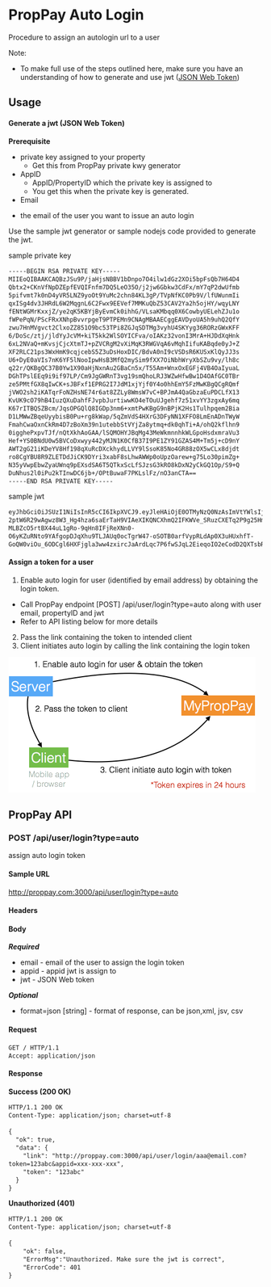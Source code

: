 ﻿# PropPay Auto Login

Procedure to assign an autologin url to a user

Note:
* To make full use of the steps outlined here, make sure you have an understanding of how to generate and use jwt ([JSON Web Token](https://jwt.io/))

## Usage

#### Generate a jwt (JSON Web Token)

__Prerequisite__

* private key assigned to your property
  - Get this from PropPay private kwy generator
* AppID
  -  AppID/PropertyID which the private key is assigned to
  -  You get this when the private key is generated.
*  Email
  -  the email of the user you want to issue an auto login

Use the sample jwt generator or sample nodejs code provided to generate the jwt.
  
sample private key
```
-----BEGIN RSA PRIVATE KEY-----
MIIEoQIBAAKCAQBzJSu9P/jaHjsNBBV1bDnpo7O4ilw1dGz2XOi5bpFsQb7H64D4
Qbtx2+CKnVfNpDZEpfEVQIFnfm7DQ5LeO35O/j2jw6Gbkw3CdFx/mY7qP2dwUfmb
5pifvmt7k0nD4yVR5LNZ9yoOt9YuMc2chn84KL3gP/TVpNfKC0Pb9V/lfUWunmIi
qxISg4dv3JHRdL6W2MqgnL6C2Fwx9EEVef7MMKuQbZ53CAV2Ya2h5ojHY/wqyLNY
fENtWGMrKxxjZ/ye2qK5KBYjByEvmCk0ihhG/VLsaKMbqq0X6CowbyUELehZJu1o
fWPePqN/PScFRxXNhpBvvrpgeT9PTPEMn9CNAgMBAAECggEAVDyoUA5h9uhQ2QfY
zwu7HnMVgvct2ClxoZZ851O9bc53TPi8ZGJqSDTMg3vyhU4SKYyg36RORzGWxKFF
6/DoSc/ztj/jldYyJcVM+kiT5kk2WlSOYICFva/oIAKz32vonI3MrA+HJDdXqHnk
6xL2NVaQ+mKvsjCjcXtmTJ+pZVCRgM2vXiMqK3RWGVqA6vMqhIifuKABqde0yJ+Z
XF2RLC21ps3WxHmK9cqjcebS5Z3uDsHoxDIC/BdvA0nI9cVSDsR6KUSxKlQyJJ3s
U6+DyE0aVIs7nK6YF5lNooIpwHsB3MfQ2mySim9fXX7OiNbhWryXbSZu9vy/lh8c
q22r/QKBgQC37B0Yw1X90aHjNxnAu2GBaCn5x/T55Am+WnxOxEGFj4VB4OaIyuaL
DGhTPslEEq9i9if97LP/Cm9JgGWRnT3vg19smQhoLRJ3WZwHfwBw1D4OAfGC0TBr
ze5PMtfGX8qIwCK+sJBFxf1EPRG2I7JdM1xjYjf0Y4o0hhEmY5FzMwKBgQCgRQmf
jVWO2sh2iKATqrFoNZHsNE74r6at8ZZLy8WmsW7vC+BPJmA4QaGbzaEuPDCLfX13
KvUK9cO79hB4IuzQXuDahfFJvpbJurtiwwKO4eTOuUJgehf7z51xvYY3zgxAy6mq
K67rITBQSZBcm/JqsOPGQlQ8IGDp3nm6+xmtPwKBgG9nBPjK2Hs1Tulhpqem2Bia
D1LMWwZBqeUyybisB0Pu+rg8kWap/5qZmVdS4HXrG3DFyNN1XFFO8LmEnADnTWyW
FmahCwaOxnCkRm4D7zBoXm39n1utebbStVYjZa8ytmq+dk0qhTi+A/ohQ2kflhn9
0igghePxpvTJf/nQtXkhAoGAA/lSQMOHYJBqMg43MeWkmnnhkWLGpoHsdxmraVu3
Hef+YS0BNdU0w5BVCoDxwyy442yMJN1K0CfB37I9PE1ZY91GZAS4M+Tm5j+cD9nY
AWT2gG21iKDeYV8Hf198qXuRcDXckhydLLVY9lSsoK85No4GR88zOX5wCLx8djdt
ro8CgYBU8R9ZLETDdJiCK9DYri3xabF8sLhwAWWp0oUpzOarew+g75Lo30pimZg+
N35yVwpEbwZyaUWnq9pEXsdSA6T5QTkxScLfSJzsG3kRO8kDxN2yCkGQ1Op/S9+Q
DuNhus2l0iPu2kTInwDC6jb+/OPtBuwaF7PKLslFz/nO3anCTA==
-----END RSA PRIVATE KEY-----

```

sample jwt
```
eyJhbGciOiJSUzI1NiIsInR5cCI6IkpXVCJ9.eyJleHAiOjE0OTMyNzQ0NzAsImVtYWlsIjoicGhzMDgzNjZAcmNhc2QuY29tIiwiYXBwaWQiOiIxOWEwM2UzZC00OTAyLTRjZWYtYmZmZS0zYmI2MWY2ZGYxM2UifQ.cAPrTWVScCSJfwL28-2ptW6R29wAgwz8W3_Hg4hza6saErTaH9VIAeXIKQNCXhmQ2IFKWVe_SRuzCXETq2P9g25HmMsR79OFDp-MLBZcO5rtBX44uL1gRo-9qHn8IFjReXNn0-O6yKZuRNto9YAfgopDJqXhu9TLJAUq0ocTgrW47-oSOTB0arfVypRLdAp0X3uHUxhfT-GoQW0viOu_6ODCgl6HXFjgla3ww4zxircJaArdLqc7P6fwSJqL2EieqoIO2eCodD2QXTsbRbwh9sWQU0JnZuI1mdRTpj726IBnyrQcTIVMlwqlPxZ0wrBBrCMs8xPfilvWXxYC9ErWug
```

#### Assign a token for a user

1. Enable auto login for user (identified by email address) by obtaining the login token. 
  * Call PropPay endpoint [POST] /api/user/login?type=auto along with user email, propertyID and jwt
  * Refer to API listing below for more details
2. Pass the link containing the token to intended client
3. Client initiates auto login by calling the link containing the login token 

![proppay-autologin](proppay-autologin.png)

## PropPay API 

### __POST /api/user/login?type=auto__

assign auto login token

#### Sample URL
http://proppay.com:3000/api/user/login?type=auto

#### Headers

#### Body
__*Required*__

* email - email of the user to assign the login token
* appid - appid jwt is assign to
* jwt - JSON Web token 

__*Optional*__

* format=json [string] - format of response, can be json,xml, jsv, csv

#### Request

```http
GET / HTTP/1.1
Accept: application/json
```

#### Response

__Success (200 OK)__
```http
HTTP/1.1 200 OK
Content-Type: application/json; charset=utf-8

{
  "ok": true,
  "data": {
    "link": "http://proppay.com:3000/api/user/login/aaa@email.com?token=123abc&appid=xxx-xxx-xxx",
    "token": "123abc"
  }
}
```

__Unauthorized (401)__
```http
HTTP/1.1 200 OK
Content-Type: application/json; charset=utf-8

{
    "ok": false,
    "ErrorMsg":"Unauthorized. Make sure the jwt is correct",
    "ErrorCode": 401
}
```


